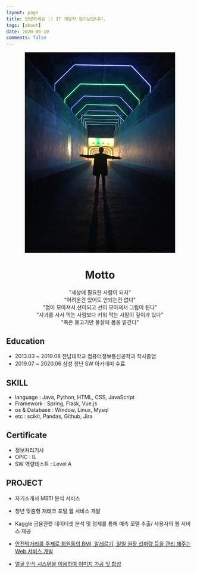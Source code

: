 ```yaml
---
layout: page
title: 안녕하세요 :) IT 개발자 임기남입니다.
tags: [about]
date: 2020-06-10
comments: false
---
```

<p align="center"><img src="../assets/img/PHOTO.jpg"  width="80%" height="50%"></p>

 
<center><h1><b>Motto</b></h1></center>  
<center>"세상에 필요한 사람이 되자"</center>  
<center>"어려운건 있어도 안되는건 없다"</center>  
<center>"점이 모아져서 선이되고 선이 모아져서 그림이 된다"</center>  
<center>"사과를 사서 먹는 사람보다 키워 먹는 사람이 깊이가 있다"</center>  
<center>"죽은 물고기만 물살에 몸을 맡긴다"</center>  

## Education
 - 2013.03 ~ 2019.08 전남대학교 컴퓨터정보통신공학과 학사졸업
 - 2019.07 ~ 2020.06 삼성 청년 SW 아카데미 수료
## SKILL
 - language : Java, Python, HTML, CSS, JavaScript
 - Framework : Spring, Flask, Vue.js
 - os & Database : Window, Linux, Mysql
 - etc : scikit, Pandas, Github, Jira
## Certificate
- 정보처리기사
- OPIC : IL
- SW 역량테스트 : Level A
## PROJECT
* 자기소개서 MBTI 분석 서비스  

* 청년 맞춤형 재태크 포털 웹 서비스 개발  

* Kaggle 금융관련 데이터셋 분석 및 정제를 통해 예측 모델 추출/ 사용자의 웹 서비스 제공  

* <a href="https://limkinam.github.io/SafeFood/">안전먹거리를 주제로 회원들의 BMI, 알레르기, 일일 권장 섭취량 등을 관리 해주는 Web 서비스 개발  
    
* <a href="https://limkinam.github.io/face_recognition/">얼굴 인식 시스템을 이용하여 이미지 가공 및 합성 </a>
